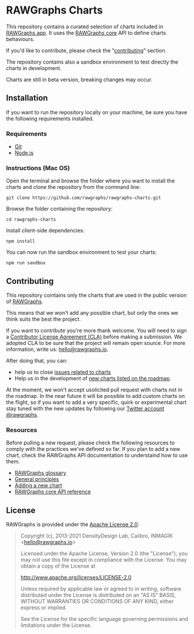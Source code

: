 # RAWGraphs Charts

This repository contains a curated selection of charts included in [RAWGraphs app](https://github.com/rawgraphs/rawgraphs-app). It uses the [RAWGraphs core](https://github.com/rawgraphs/rawgraphs-core) API to define charts behaviours.

If you'd like to contribute, please check the "[contributing](#contributing)" section.

The repository contains also a sandbox environment to test directly the charts in development.

Charts are still in beta version, breaking changes may occur.

## Installation

If you want to run the repository locally on your machine, be sure you have the following requirements installed.

### Requirements

- [Git](https://git-scm.com/book/en/v2/Getting-Started-Installing-Git)
- [Node.js](https://nodejs.org/en/)

### Instructions (Mac OS)

Open the terminal and browse the folder where you want to install the charts and clone the repository from the command line:

```shell
git clone https://github.com/rawgraphs/rawgraphs-charts.git
```

Browse the folder containing the repository:

```shell
cd rawgraphs-charts
```

Install client-side dependencies:

```shell
npm install
```

You can now run the sandbox environment to test your charts:

```shell
npm run sandbox
```

## Contributing

This repository cointains only the charts that are used in the public version of [RAWGraphs](https://app.rawgraphs.io/).

This means that we won't add any possible chart, but only the ones we think suits the best the project.

If you want to contribute you're more thank welcome. You will need to sign a [Contributor License Agreement (CLA)](https://en.wikipedia.org/wiki/Contributor_License_Agreement) before making a submission. We adopted CLA to be sure that the project will remain open source. For more information, write us: [hello@rawgraphs.io](mailto:hello@rawgraphs.io).

After doing that, you can:

- help us to close [issues related to charts](https://github.com/rawgraphs/rawgraphs-charts/issues)
- Help us in the development of [new charts listed on the roadmap](https://github.com/rawgraphs/rawgraphs-charts/projects/2).

At the moment, we won't accept usolicited pull request with charts not in the roadmap. In the near future it will be possible to add custom charts on the flight, so if you want to add a very specific, quirk or experimental chart stay tuned with the new updates by following our [Twitter account @rawgraphs](https://twitter.com/rawgraphs).

### Resources

Before pulling a new request, please check the following resources to comply with the practices we've defined so far. If you plan to add a new chart, check the RAWGraphs API documentation to understaind how to use them.

- [RAWGraphs glossary](https://rawgraphs.github.io/rawgraphs-core/docs/glossary)
- [General principles](docs/good-practices.md)
- [Adding a new chart](docs/add-a-new-chart.md)
- [RAWGraphs core API reference](https://rawgraphs.io/rawgraphs-core)

## License

RAWGraphs is provided under the [Apache License 2.0](https://github.com/rawgraphs/rawgraphs-charts/blob/master/LICENSE):

> Copyright (c), 2013-2021 DensityDesign Lab, Calibro, INMAGIK \<hello@rawgraphs.io\>
>
> Licensed under the Apache License, Version 2.0 (the "License"); you may not use this file except in compliance with the License.
> You may obtain a copy of the License at
>
> http://www.apache.org/licenses/LICENSE-2.0
>
> Unless required by applicable law or agreed to in writing, software distributed under the License is distributed on an "AS IS" BASIS, WITHOUT WARRANTIES OR CONDITIONS OF ANY KIND, either express or implied.
>
> See the License for the specific language governing permissions and limitations under the License.
